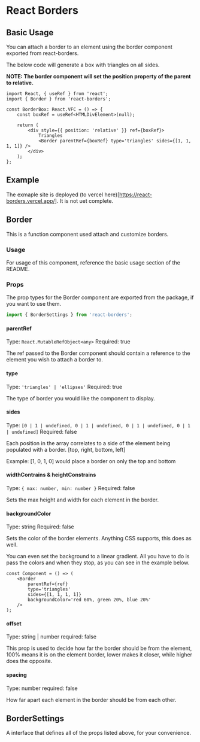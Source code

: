 # React Borders

## Basic Usage

You can attach a border to an element using the border component exported from react-borders.

The below code will generate a box with triangles on all sides.

**NOTE: The border component will set the position property of the parent to relative.**

```tsx
import React, { useRef } from 'react';
import { Border } from 'react-borders';

const BorderBox: React.VFC = () => {
	const boxRef = useRef<HTMLDivElement>(null);

	return (
		<div style={{ position: 'relative' }} ref={boxRef}>
			Triangles
			<Border parentRef={boxRef} type='triangles' sides={[1, 1, 1, 1]} />
		</div>
	);
};
```

## Example

The exmaple site is deployed (to vercel here)[https://react-borders.vercel.app/]. It is not uet complete.

## Border

This is a function component used attach and customize borders.

### Usage

For usage of this component, reference the basic usage section of the README.

### Props

The prop types for the Border component are exported from the package, if you want to use them.

```ts
import { BorderSettings } from 'react-borders';
```

#### parentRef

Type: `React.MutableRefObject<any>`
Required: true

The ref passed to the Border component should contain a reference to the element you wish to attach a border to.

#### type

Type: `'triangles' | 'ellipses'`
Required: true

The type of border you would like the component to display.

#### sides

Type: `[0 | 1 | undefined, 0 | 1 | undefined, 0 | 1 | undefined, 0 | 1 | undefined]`
Required: false

Each position in the array correlates to a side of the element being populated with a border.
[top, right, bottom, left]

Example: [1, 0, 1, 0] would place a border on only the top and bottom

#### widthContrains & heightConstrains

Type: `{ max: number, min: number }`
Required: false

Sets the max height and width for each element in the border.

#### backgroundColor

Type: string
Required: false

Sets the color of the border elements. Anything CSS supports, this does as well.

You can even set the background to a linear gradient. All you have to do is pass the colors and when they stop, as you can see in the example below.

```tsx
const Component = () => (
	<Border
		parentRef={ref}
		type='triangles'
		sides={[1, 1, 1, 1]}
		backgroundColor='red 60%, green 20%, blue 20%'
	/>
);
```

#### offset

Type: string | number
required: false

This prop is used to decide how far the border should be from the element, 100% means it is on the element border, lower makes it closer, while higher does the opposite.

#### spacing

Type: number
required: false

How far apart each element in the border should be from each other.

## BorderSettings

A interface that defines all of the props listed above, for your convenience.
